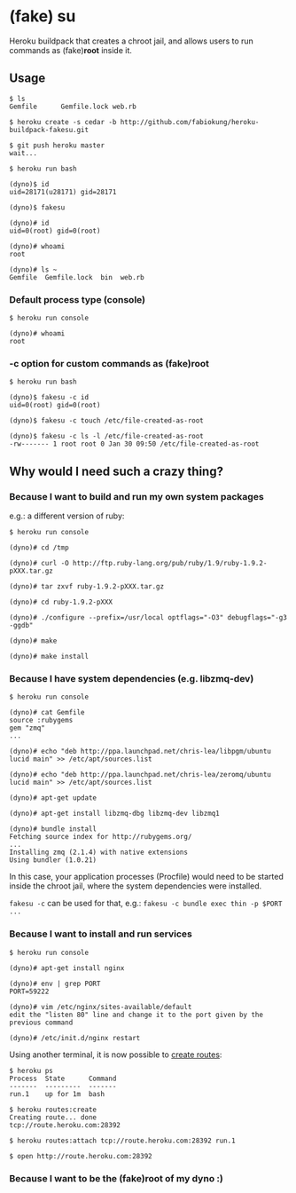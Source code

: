# (fake) su

Heroku buildpack that creates a chroot jail, and allows users to run commands as (fake)**root** inside it.


## Usage

    $ ls
    Gemfile      Gemfile.lock web.rb

    $ heroku create -s cedar -b http://github.com/fabiokung/heroku-buildpack-fakesu.git

    $ git push heroku master
    wait...

    $ heroku run bash

    (dyno)$ id
    uid=28171(u28171) gid=28171

    (dyno)$ fakesu

    (dyno)# id
    uid=0(root) gid=0(root)

    (dyno)# whoami
    root

    (dyno)# ls ~
    Gemfile  Gemfile.lock  bin  web.rb


### Default process type (console)

    $ heroku run console

    (dyno)# whoami
    root

### -c option for custom commands as (fake)root

    $ heroku run bash

    (dyno)$ fakesu -c id
    uid=0(root) gid=0(root)

    (dyno)$ fakesu -c touch /etc/file-created-as-root

    (dyno)$ fakesu -c ls -l /etc/file-created-as-root
    -rw------- 1 root root 0 Jan 30 09:50 /etc/file-created-as-root


## Why would I need such a crazy thing?

### Because I want to build and run my own system packages

e.g.: a different version of ruby:

    $ heroku run console

    (dyno)# cd /tmp

    (dyno)# curl -O http://ftp.ruby-lang.org/pub/ruby/1.9/ruby-1.9.2-pXXX.tar.gz

    (dyno)# tar zxvf ruby-1.9.2-pXXX.tar.gz

    (dyno)# cd ruby-1.9.2-pXXX

    (dyno)# ./configure --prefix=/usr/local optflags="-O3" debugflags="-g3 -ggdb"

    (dyno)# make

    (dyno)# make install


### Because I have system dependencies (e.g. libzmq-dev)

    $ heroku run console
    
    (dyno)# cat Gemfile
    source :rubygems
    gem "zmq"
    ...

    (dyno)# echo "deb http://ppa.launchpad.net/chris-lea/libpgm/ubuntu lucid main" >> /etc/apt/sources.list

    (dyno)# echo "deb http://ppa.launchpad.net/chris-lea/zeromq/ubuntu lucid main" >> /etc/apt/sources.list

    (dyno)# apt-get update

    (dyno)# apt-get install libzmq-dbg libzmq-dev libzmq1

    (dyno)# bundle install
    Fetching source index for http://rubygems.org/
    ...
    Installing zmq (2.1.4) with native extensions 
    Using bundler (1.0.21) 

In this case, your application processes (Procfile) would need to be started inside the chroot jail, where the system dependencies were installed.

`fakesu -c` can be used for that, e.g.: `fakesu -c bundle exec thin -p $PORT ...`


### Because I want to install and run **services**

    $ heroku run console

    (dyno)# apt-get install nginx

    (dyno)# env | grep PORT
    PORT=59222

    (dyno)# vim /etc/nginx/sites-available/default
    edit the "listen 80" line and change it to the port given by the previous command

    (dyno)# /etc/init.d/nginx restart


Using another terminal, it is now possible to [create routes](https://github.com/JacobVorreuter/heroku-routing):

    $ heroku ps
    Process  State      Command  
    -------  ---------  -------  
    run.1    up for 1m  bash    

    $ heroku routes:create
    Creating route... done
    tcp://route.heroku.com:28392

    $ heroku routes:attach tcp://route.heroku.com:28392 run.1

    $ open http://route.heroku.com:28392


### Because I want to be the (fake)root of my dyno :)

